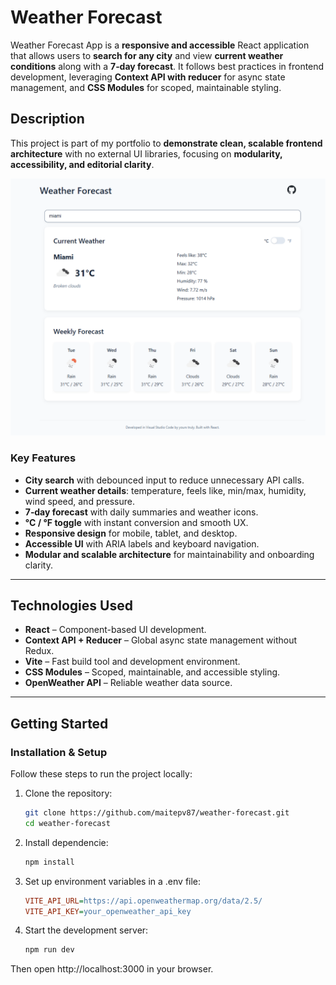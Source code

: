 # **Weather Forecast**

Weather Forecast App is a **responsive and accessible** React application that allows users to **search for any city** and view **current weather conditions** along with a **7‑day forecast**. It follows best practices in frontend development, leveraging **Context API with reducer** for async state management, and **CSS Modules** for scoped, maintainable styling.

## **Description**

This project is part of my portfolio to **demonstrate clean, scalable frontend architecture** with no external UI libraries, focusing on **modularity, accessibility, and editorial clarity**.

![App Screenshot](./src/assets/Screenshot_Weather.png)

### **Key Features**

- **City search** with debounced input to reduce unnecessary API calls.
- **Current weather details**: temperature, feels like, min/max, humidity, wind speed, and pressure.
- **7‑day forecast** with daily summaries and weather icons.
- **°C / °F toggle** with instant conversion and smooth UX.
- **Responsive design** for mobile, tablet, and desktop.
- **Accessible UI** with ARIA labels and keyboard navigation.
- **Modular and scalable architecture** for maintainability and onboarding clarity.

---

## **Technologies Used**

- **React** – Component-based UI development.
- **Context API + Reducer** – Global async state management without Redux.
- **Vite** – Fast build tool and development environment.
- **CSS Modules** – Scoped, maintainable, and accessible styling.
- **OpenWeather API** – Reliable weather data source.

---

## **Getting Started**

### **Installation & Setup**

Follow these steps to run the project locally:

1. Clone the repository:

   ```bash
   git clone https://github.com/maitepv87/weather-forecast.git
   cd weather-forecast

   ```

2. Install dependencie:

   ```bash
   npm install
   ```

3. Set up environment variables in a .env file:

   ```ini
   VITE_API_URL=https://api.openweathermap.org/data/2.5/
   VITE_API_KEY=your_openweather_api_key
   ```

4. Start the development server:

   ```bash
   npm run dev
   ```

Then open http://localhost:3000 in your browser.
